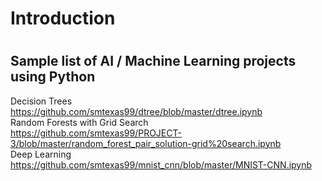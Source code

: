# Introduction

#
## Sample list of AI / Machine Learning projects using Python

Decision Trees
<br>
https://github.com/smtexas99/dtree/blob/master/dtree.ipynb
<br>
Random Forests with Grid Search
<br>
https://github.com/smtexas99/PROJECT-3/blob/master/random_forest_pair_solution-grid%20search.ipynb
<br>
Deep Learning
<br>
https://github.com/smtexas99/mnist_cnn/blob/master/MNIST-CNN.ipynb

